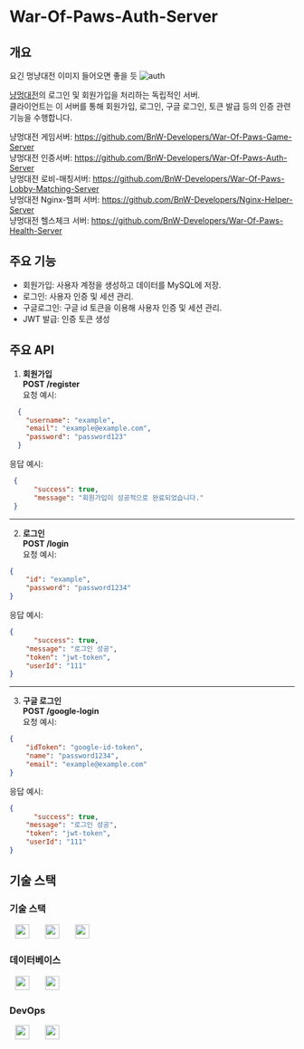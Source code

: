 # War-Of-Paws-Auth-Server

## 개요
 요긴 멍냥대전 이미지 들어오면 좋을 듯
 ![auth](https://github.com/user-attachments/assets/c4eeffd0-a69c-4b7d-b26e-8168261abc4a)
 
 [냥멍대전](https://github.com/BnW-Developers/War-Of-Paws-Game-Server)의 로그인 및 회원가입을 처리하는 독립적인 서버.  <br>
 클라이언트는 이 서버를 통해 회원가입, 로그인, 구글 로그인, 토큰 발급 등의 인증 관련 기능을 수행합니다.

 냥멍대전 게임서버: https://github.com/BnW-Developers/War-Of-Paws-Game-Server <br>
 냥멍대전 인증서버: https://github.com/BnW-Developers/War-Of-Paws-Auth-Server <br>
 냥멍대전 로비-매칭서버: https://github.com/BnW-Developers/War-Of-Paws-Lobby-Matching-Server <br>
 냥멍대전 Nginx-헬퍼 서버: https://github.com/BnW-Developers/Nginx-Helper-Server <br>
 냥멍대전 헬스체크 서버: https://github.com/BnW-Developers/War-Of-Paws-Health-Server <br>


## 주요 기능
 - 회원가입: 사용자 계정을 생성하고 데이터를 MySQL에 저장.
 - 로그인: 사용자 인증 및 세션 관리.
 - 구글로그인: 구글 id 토큰을 이용해 사용자 인증 및 세션 관리.
 - JWT 발급: 인증 토큰 생성

 
## 주요 API
1. **회원가입** <br>
**POST /register** <br>
요청 예시: 
```json
  {
    "username": "example",
    "email": "example@example.com",
    "password": "password123"
  }
```
응답 예시:
```json
 {
 	  "success": true,
 	  "message": "회원가입이 성공적으로 완료되었습니다."
 }
```
----
2. **로그인** <br>
**POST /login** <br>
요청 예시: <br>
```json
{
    "id": "example",
    "password": "password1234"
}
```
응답 예시: 
```json
{
 	  "success": true,
   	"message": "로그인 성공",
   	"token": "jwt-token",
   	"userId": "111"
}
```
----
3. **구글 로그인** <br>
**POST /google-login** <br>
요청 예시: <br>
```json
{
    "idToken": "google-id-token",
    "name": "password1234",
    "email": "example@example.com"
}
```
응답 예시: 
```json
{
 	  "success": true,
   	"message": "로그인 성공",
   	"token": "jwt-token",
   	"userId": "111"
}
```

## 기술 스택

### 기술 스택
<img src="https://shields.io/badge/JavaScript-F7DF1E?logo=JavaScript&logoColor=000&style=flat-square" style="height : 25px; margin-left : 10px; margin-right : 10px;"/>&nbsp;
<img src="https://shields.io/badge/Node.js-339933?logo=Node.js&logoColor=fff&style=flat-square" style="height : 25px; margin-left : 10px; margin-right : 10px;"/>&nbsp;
<img src="https://shields.io/badge/Express-000000?logo=Express&logoColor=fff&style=flat-square" style="height : 25px; margin-left : 10px; margin-right : 10px;"/>&nbsp;

### 데이터베이스
<img src="https://shields.io/badge/MySQL-4479A1?logo=MySQL&logoColor=fff&style=flat-square" style="height : 25px; margin-left : 10px; margin-right : 10px;"/>&nbsp;
<img src="https://shields.io/badge/Redis-DC382D?logo=Redis&logoColor=fff&style=flat-square" style="height : 25px; margin-left : 10px; margin-right : 10px;"/>&nbsp;

### DevOps
<img src="https://shields.io/badge/Docker-2496ED?logo=Docker&logoColor=fff&style=flat-square" style="height : 25px; margin-left : 10px; margin-right : 10px;"/>&nbsp;
<img src="https://shields.io/badge/GitHub_Actions-2088FF?logo=GitHubActions&logoColor=fff&style=flat-square" style="height : 25px; margin-left : 10px; margin-right : 10px;"/>&nbsp;
